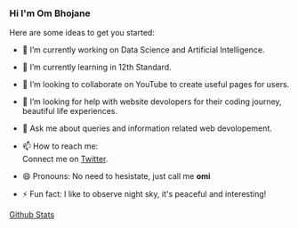 ### Hi I'm Om Bhojane 

Here are some ideas to get you started:

- 🔭 I’m currently working on Data Science and Artificial Intelligence.
- 🌱 I’m currently learning in 12th Standard.
- 👯 I’m looking to collaborate on YouTube to create useful pages for users.
- 🤔 I’m looking for help with website devolopers for their coding journey, beautiful life experiences.
- 💬 Ask me about queries and information related web devolopement.
- 📫 How to reach me: <br> Connect me on [Twitter](https://twitter.com/ombhojane05).
  
- 😄 Pronouns: No need to hesistate, just call me **omi**
- ⚡ Fun fact: I like to observe night sky, it's peaceful and interesting!

<a href="https://github-readme-stats.vercel.app/api?username=ombhojane"> Github Stats </a> <br>
